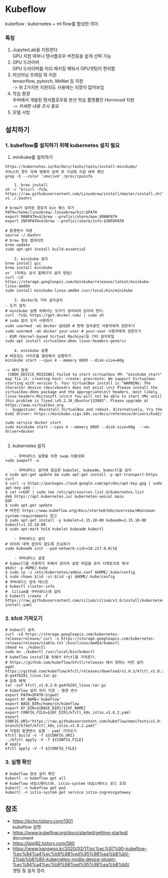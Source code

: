 # Kubeflow

kubeflow : kubernetes + ml flow를 합성한 의미

### 특징

1. JupyterLab을 지원한다 <br>
GPU 지원 여부나 텐서플로우 버전등을 쉽게 선택 가능 <br>
2. GPU 드라이버 <br>
GPU 드라이버를 미리 패키징 해둬서 GPU셋팅이 편리함 <br>
3. 머신러닝 프레임 웍 지원 <br>
tensorflow, pytorch, MxNet 등 지원  <br>
-> 위 2가지만 지원되도 사용에는 지장이 없어보임  <br>
4. 학습 환경  <br>
우버에서 개발된 텐서플로우용 분산 학습 플랫폼인 Hornovod 지원  <br>
-> *자세한 내용 조사 필요*  <br>
5. 모델 서빙  <br>


## 설치하기

### 1. kubeflow를 설치하기 위해 kubernetes 설치 필요 <br>

1. minikube를 설치하기 <br>

```
https://kubernetes.io/ko/docs/tasks/tools/install-minikube/
리눅스의 경우 아래 명령어 입력 후 가상화 지원 여부 확인
grep -E --color 'vmx|svm' /proc/cpuinfo

    1. brew install
sh -c "$(curl -fsSL https://raw.githubusercontent.com/Linuxbrew/install/master/install.sh)"
vi ./.bashrc

# brew가 설치된 경로의 bin 패스 추가
PATH=/home/linuxbrew/.linuxbrew/bin:$PATH
export MANPATH=$(brew --prefix)/share/man:$MANPATH
export INFOPATH=$(brew --prefix)/share/info:$INFOPATH

# 환경변수 적용 
source ~/.bashrc
# brew 정보 업데이트
brew update
sudo apt-get install build-essential

    2. minikube 설치
brew install gcc
brew install minikube
or  (아래는 공식 홈페이지 설치 방법)
curl -LO https://storage.googleapis.com/minikube/releases/latest/minikube-linux-amd64
sudo install minikube-linux-amd64 /usr/local/bin/minikube

    3. docker및 기타 설치설치
- 도커 설치
# minikube 실행 위해서는 도커가 설치되어 있어야 한다.
curl -fsSL https://get.docker.com/ | sudo sh
# sudo 없이 도커 사용하기
sudo usermod -aG docker $USER # 현재 접속중인 사용자에게 권한주기
sudo usermod -aG docker your-user # your-user 사용자에게 권한주기
- KVM (Kernel-based Virtual Machine)등 기타 설치파일 
sudo apt install virtualbox-dkms linux-headers-generic

    4. minikube 실행
# 여유있는 사이즈를 할당해서 실행하기 
minikube start --cpus 4 --memory 8895 --disk-size=60g

-> 에러 발생
 [VBOX_DEVICE_MISSING] Failed to start virtualbox VM. "minikube start" may fix it. creating host: create: precreate: We support Virtualbox starting with version 5. Your VirtualBox install is "WARNING: The character device /dev/vboxdrv does not exist.\n\t Please install the virtualbox-dkms package and the appropriate\n\t headers, most likely linux-headers-Microsoft.\n\n\t You will not be able to start VMs until this problem is fixed.\n5.2.34_Ubuntur133883". Please upgrade at https://www.virtualbox.org
💡  Suggestion: Reinstall VirtualBox and reboot. Alternatively, try the kvm2 driver: https://minikube.sigs.k8s.io/docs/reference/drivers/kvm2/

sudo service docker start
sudo minikube start --cpus 4 --memory 8895 --disk-size=60g  --vm-driver=docker
 
```

2. kubernetes 설치 <br>

```
    - 쿠버네티스 실행을 위한 swap 비활성화
sudo swapoff -a

    - 쿠버네티스 설치에 필요한 kubelet, kubeadm, kubectl을 설치
$ sudo apt-get update && sudo apt-get install -y apt-transport-https curl
$ curl -s https://packages.cloud.google.com/apt/doc/apt-key.gpg | sudo apt-key add -
$ cat <<EOF | sudo tee /etc/apt/sources.list.d/kubernetes.list
deb https://apt.kubernetes.io/ kubernetes-xenial main
EOF
$ sudo apt-get update
# 버전은 https://www.kubeflow.org/docs/started/k8s/overview/#minimum-system-requirements 참고
$ sudo apt-get install -y kubelet=1.15.10-00 kubeadm=1.15.10-00 kubectl=1.15.10-00
$ sudo apt-mark hold kubelet kubeadm kubectl

    - 쿠버네티스 설치
# 아이피 대역 겹치지 않도록 조심하기
sudo kubeadm init --pod-network-cidr=10.217.0.0/16

    - 쿠버네티스 설정
# kubectl을 사용하기 위해서 관리자 설정 파일을 유저 디렉토리로 복사
mkdir -p HOME/.kube
$ sudo cp -i /etc/kubernetes/admin.conf $HOME/.kube/config
$ sudo chown $(id -u):$(id -g) $HOME/.kube/config
# 쿠버네티스 접속 테스트
$ kubectl cluster-info
#  Cilium을 쿠버네티스에 설치
$ kubectl create -f https://raw.githubusercontent.com/cilium/cilium/v1.6/install/kubernetes/quick-install.yaml

```

### 2. kfctl 가져오기 <br>

```
# kubectl 설치
curl -LO https://storage.googleapis.com/kubernetes-release/release/`curl -s https://storage.googleapis.com/kubernetes-release/release/stable.txt`/bin/linux/amd64/kubectl
chmod +x ./kubectl
sudo mv ./kubectl /usr/local/bin/kubectl
# kubeflow install을 위해서 kfctl을 가져온다.
# https://github.com/kubeflow/kfctl/releases 에서 원하는 버전 설치
wget https://github.com/kubeflow/kfctl/releases/download/v1.0.2/kfctl_v1.0.2-0-ga476281_linux.tar.gz
# 압축 해제 
tar -xvf kfctl_v1.0.2-0-ga476281_linux.tar.gz
# kubeflow 설치 위치 지정 - 환경 변수
export PATH=$PATH:$(pwd)
export KF_NAME='kubeflow'
export BASE_DIR=/home/sh/kubeflow
export KF_DIR=${BASE_DIR}/${KF_NAME}
export CONFIG_FILE=${KF_DIR}/kfctl_k8s_istio.v1.0.2.yaml
export CONFIG_URI="https://raw.githubusercontent.com/kubeflow/manifests/v1.0-branch/kfdef/kfctl_k8s_istio.v1.0.2.yaml"
# 지정된 환경변수 실행 - yaml 가져오기
kfctl build -V -f ${CONFIG_URI}
../kfctl apply -V -f ${CONFIG_FILE}
# apply
kfctl apply -V -f ${CONFIG_FILE}
```

### 3. 실행 확인 <br>

```
# kubeflow 정상 설치 확인
kubectl -n kubeflow get all   
# kubeflow 네임스페이스와, istio-system 네임스페이스 포드 조회
kubectl -n kubeflow get pod
kubectl -n istio-system get service istio-ingressgateway
```










## 참조 <br>

- https://bcho.tistory.com/1301 <br>
kubeflow 설명 <br>
- https://www.kubeflow.org/docs/started/getting-started/ <br>
document <br>
- https://lsjsj92.tistory.com/580 <br>
- https://www.kangwoo.kr/2020/02/17/pc%ec%97%90-kubeflow-%ec%84%a4%ec%b9%98%ed%95%98%ea%b8%b0-2%eb%b6%80-kubernetes-nvidia-device-plugin-%ec%84%a4%ec%b9%98%ed%95%98%ea%b8%b0/ <br>
셋팅 및 설치 정리 <br>